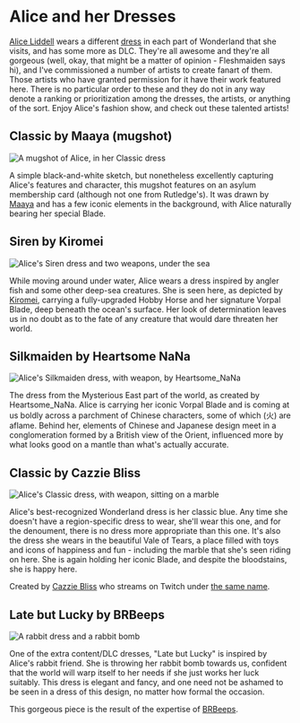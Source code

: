 Alice and her Dresses
=====================

[Alice Liddell](https://alice.fandom.com/wiki/Alice_Liddell) wears a different
[dress](https://alice.fandom.com/wiki/Dress) in each part of Wonderland that she
visits, and has some more as DLC. They're all awesome and they're all gorgeous
(well, okay, that might be a matter of opinion - Fleshmaiden says hi), and I've
commissioned a number of artists to create fanart of them. Those artists who
have granted permission for it have their work featured here. There is no
particular order to these and they do not in any way denote a ranking or
prioritization among the dresses, the artists, or anything of the sort. Enjoy
Alice's fashion show, and check out these talented artists!

Classic by Maaya (mugshot)
--------------------------------

![A mugshot of Alice, in her Classic dress](images/classic_by_maayainsane.jpg)

A simple black-and-white sketch, but nonetheless excellently capturing Alice's
features and character, this mugshot features on an asylum membership card
(although not one from Rutledge's). It was drawn by [Maaya](https://twitch.tv/maaya)
and has a few iconic elements in the background, with Alice naturally bearing
her special Blade.

Siren by Kiromei
----------------

![Alice's Siren dress and two weapons, under the sea](images/siren_by_kiromei.png)

While moving around under water, Alice wears a dress inspired by angler fish
and some other deep-sea creatures. She is seen here, as depicted by [Kiromei](https://www.deviantart.com/kiromei),
carrying a fully-upgraded Hobby Horse and her signature Vorpal Blade, deep
beneath the ocean's surface. Her look of determination leaves us in no doubt
as to the fate of any creature that would dare threaten her world.

Silkmaiden by Heartsome NaNa
----------------------------

![Alice's Silkmaiden dress, with weapon, by Heartsome_NaNa](images/silkmaiden_by_heartsomenana.jpg)

The dress from the Mysterious East part of the world, as created by Heartsome_NaNa.
Alice is carrying her iconic Vorpal Blade and is coming at us boldly across a
parchment of Chinese characters, some of which (火) are aflame. Behind her,
elements of Chinese and Japanese design meet in a conglomeration formed by a
British view of the Orient, influenced more by what looks good on a mantle
than what's actually accurate.

Classic by Cazzie Bliss
-----------------------

![Alice's Classic dress, with weapon, sitting on a marble](images/classic_by_cazziebliss.png)

Alice's best-recognized Wonderland dress is her classic blue. Any time she
doesn't have a region-specific dress to wear, she'll wear this one, and for
the denoument, there is no dress more appropriate than this one. It's also
the dress she wears in the beautiful Vale of Tears, a place filled with toys
and icons of happiness and fun - including the marble that she's seen riding
on here. She is again holding her iconic Blade, and despite the bloodstains,
she is happy here.

Created by [Cazzie Bliss](https://www.instagram.com/cazzie.bliss/) who streams
on Twitch under [the same name](https://www.twitch.tv/cazzie_bliss).

Late but Lucky by BRBeeps
-------------------------

![A rabbit dress and a rabbit bomb](images/latelucky_by_brbeeps.png)

One of the extra content/DLC dresses, "Late but Lucky" is inspired by Alice's
rabbit friend. She is throwing her rabbit bomb towards us, confident that the
world will warp itself to her needs if she just works her luck suitably. This
dress is elegant and fancy, and one need not be ashamed to be seen in a dress
of this design, no matter how formal the occasion.

This gorgeous piece is the result of the expertise of [BRBeeps](https://www.brbeeps.com).
